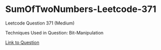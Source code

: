 # SumOfTwoNumbers-Leetcode-371

Leetcode Question 371 (Medium)

Techniques Used in Question:
Bit-Manipulation

[Link to Question](https://leetcode.com/problems/sum-of-two-integers/)
